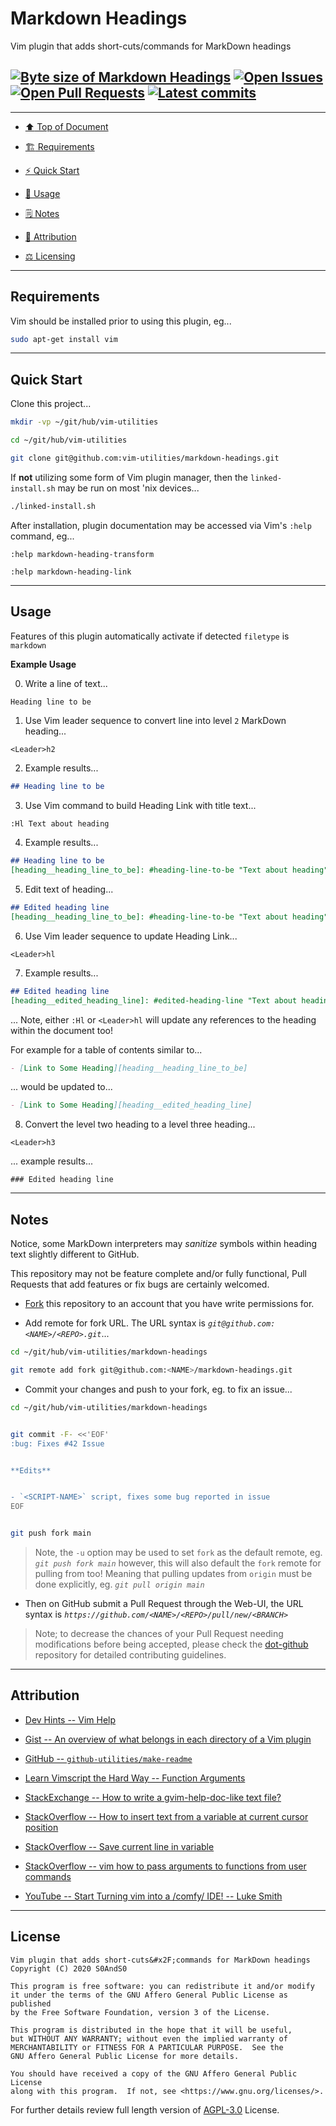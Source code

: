 # Markdown Headings
[heading__top]:
  #markdown-headings
  "&#x2B06; Vim plugin that adds short-cuts/commands for MarkDown headings"


Vim plugin that adds short-cuts/commands for MarkDown headings


## [![Byte size of Markdown Headings][badge__main__markdown_headings__source_code]][markdown_headings__main__source_code] [![Open Issues][badge__issues__markdown_headings]][issues__markdown_headings] [![Open Pull Requests][badge__pull_requests__markdown_headings]][pull_requests__markdown_headings] [![Latest commits][badge__commits__markdown_headings__main]][commits__markdown_headings__main]


------


- [:arrow_up: Top of Document][heading__top]

- [:building_construction: Requirements][heading__requirements]

- [:zap: Quick Start][heading__quick_start]

- [&#x1F9F0; Usage][heading__usage]

- [&#x1F5D2; Notes][heading__notes]

- [:card_index: Attribution][heading__attribution]

- [:balance_scale: Licensing][heading__license]


------



## Requirements
[heading__requirements]:
  #requirements
  "&#x1F3D7; Prerequisites and/or dependencies that this project needs to function properly"


Vim should be installed prior to using this plugin, eg...


```Bash
sudo apt-get install vim
```


___


## Quick Start
[heading__quick_start]:
  #quick-start
  "&#9889; Perhaps as easy as one, 2.0,..."


Clone this project...


```Bash
mkdir -vp ~/git/hub/vim-utilities

cd ~/git/hub/vim-utilities

git clone git@github.com:vim-utilities/markdown-headings.git
```


If **not** utilizing some form of Vim plugin manager, then the `linked-install.sh` may be run on most 'nix devices...


```Bash
./linked-install.sh
```


After installation, plugin documentation may be accessed via Vim's `:help` command, eg...


```Vim
:help markdown-heading-transform

:help markdown-heading-link
```


___


## Usage
[heading__usage]:
  #usage
  "&#x1F9F0; How to utilize this project"


Features of this plugin automatically activate if detected `filetype` is `markdown`


**Example Usage**


0. Write a line of text...


```MarkDown
Heading line to be
```

1. Use Vim leader sequence to convert line into level `2` MarkDown heading...


```Vim
<Leader>h2
```

2. Example results...


```MarkDown
## Heading line to be
```


3. Use Vim command to build Heading Link with title text...


```Vim
:Hl Text about heading
```


4. Example results...


```MarkDown
## Heading line to be
[heading__heading_line_to_be]: #heading-line-to-be "Text about heading"
```


5. Edit text of heading...


```MarkDown
## Edited heading line
[heading__heading_line_to_be]: #heading-line-to-be "Text about heading"
```

6. Use Vim leader sequence to update Heading Link...


```Vim
<Leader>hl
```


7. Example results...


```MarkDown
## Edited heading line
[heading__edited_heading_line]: #edited-heading-line "Text about heading"
```


... Note, either `:Hl` or `<Leader>hl` will update any references to the heading within the document too!


For example for a table of contents similar to...


```MarkDown
- [Link to Some Heading][heading__heading_line_to_be]
```


... would be updated to...


```MarkDown
- [Link to Some Heading][heading__edited_heading_line]
```


8. Convert the level two heading to a level three heading...


```Vim
<Leader>h3
```


... example results...


```Vim
### Edited heading line
```


___


## Notes
[heading__notes]:
  #notes
  "&#x1F5D2; Additional things to keep in mind when developing"


Notice, some MarkDown interpreters may _sanitize_ symbols within heading text slightly different to GitHub.


This repository may not be feature complete and/or fully functional, Pull Requests that add features or fix bugs are certainly welcomed.


- [Fork][markdown_headings__fork_it] this repository to an account that you have write permissions for.

- Add remote for fork URL. The URL syntax is _`git@github.com:<NAME>/<REPO>.git`_...


```Bash
cd ~/git/hub/vim-utilities/markdown-headings

git remote add fork git@github.com:<NAME>/markdown-headings.git
```


- Commit your changes and push to your fork, eg. to fix an issue...


```Bash
cd ~/git/hub/vim-utilities/markdown-headings


git commit -F- <<'EOF'
:bug: Fixes #42 Issue


**Edits**


- `<SCRIPT-NAME>` script, fixes some bug reported in issue
EOF


git push fork main
```


> Note, the `-u` option may be used to set `fork` as the default remote, eg. _`git push fork main`_ however, this will also default the `fork` remote for pulling from too! Meaning that pulling updates from `origin` must be done explicitly, eg. _`git pull origin main`_


- Then on GitHub submit a Pull Request through the Web-UI, the URL syntax is _`https://github.com/<NAME>/<REPO>/pull/new/<BRANCH>`_


> Note; to decrease the chances of your Pull Request needing modifications before being accepted, please check the [dot-github](https://github.com/vim-utilities/.github) repository for detailed contributing guidelines.


___


## Attribution
[heading__attribution]:
  #attribution
  "&#x1F4C7; Resources that where helpful in building this project so far."


- [Dev Hints -- Vim Help](https://devhints.io/vim-help)

- [Gist -- An overview of what belongs in each directory of a Vim plugin](https://gist.github.com/nelstrom/1056049/784e252c3de653e204e9e128653010e19fbd493f)

- [GitHub -- `github-utilities/make-readme`](https://github.com/github-utilities/make-readme)

- [Learn Vimscript the Hard Way -- Function Arguments](https://learnvimscriptthehardway.stevelosh.com/chapters/24.html)

- [StackExchange -- How to write a gvim-help-doc-like text file?](https://stackoverflow.com/questions/5576091/)

- [StackOverflow -- How to insert text from a variable at current cursor position](https://vi.stackexchange.com/questions/21825/)

- [StackOverflow -- Save current line in variable](https://stackoverflow.com/questions/13821350/)

- [StackOverflow -- vim how to pass arguments to functions from user commands](https://stackoverflow.com/questions/3213657/)

- [YouTube -- Start Turning vim into a /comfy/ IDE! -- Luke Smith](https://www.youtube.com/watch?v=Q4I_Ft-VLAg)


___


## License
[heading__license]:
  #license
  "&#x2696; Legal side of Open Source"


```
Vim plugin that adds short-cuts&#x2F;commands for MarkDown headings
Copyright (C) 2020 S0AndS0

This program is free software: you can redistribute it and/or modify
it under the terms of the GNU Affero General Public License as published
by the Free Software Foundation, version 3 of the License.

This program is distributed in the hope that it will be useful,
but WITHOUT ANY WARRANTY; without even the implied warranty of
MERCHANTABILITY or FITNESS FOR A PARTICULAR PURPOSE.  See the
GNU Affero General Public License for more details.

You should have received a copy of the GNU Affero General Public License
along with this program.  If not, see <https://www.gnu.org/licenses/>.
```


For further details review full length version of [AGPL-3.0][branch__current__license] License.



[branch__current__license]:
  /LICENSE
  "&#x2696; Full length version of AGPL-3.0 License"


[badge__commits__markdown_headings__main]:
  https://img.shields.io/github/last-commit/vim-utilities/markdown-headings/main.svg

[commits__markdown_headings__main]:
  https://github.com/vim-utilities/markdown-headings/commits/main
  "&#x1F4DD; History of changes on this branch"


[markdown_headings__community]:
  https://github.com/vim-utilities/markdown-headings/community
  "&#x1F331; Dedicated to functioning code"


[issues__markdown_headings]:
  https://github.com/vim-utilities/markdown-headings/issues
  "&#x2622; Search for and _bump_ existing issues or open new issues for project maintainer to address."

[markdown_headings__fork_it]:
  https://github.com/vim-utilities/markdown-headings/
  "&#x1F531; Fork it!"

[pull_requests__markdown_headings]:
  https://github.com/vim-utilities/markdown-headings/pulls
  "&#x1F3D7; Pull Request friendly, though please check the Community guidelines"

[markdown_headings__main__source_code]:
  https://github.com/vim-utilities/markdown-headings/
  "&#x2328; Project source!"

[badge__issues__markdown_headings]:
  https://img.shields.io/github/issues/vim-utilities/markdown-headings.svg

[badge__pull_requests__markdown_headings]:
  https://img.shields.io/github/issues-pr/vim-utilities/markdown-headings.svg

[badge__main__markdown_headings__source_code]:
  https://img.shields.io/github/repo-size/vim-utilities/markdown-headings


[vim_home]:
  https://www.vim.org
  "Home page for the Vim text editor"

[vim__github]:
  https://github.com/vim/vim
  "Source code for Vim on GitHub"
